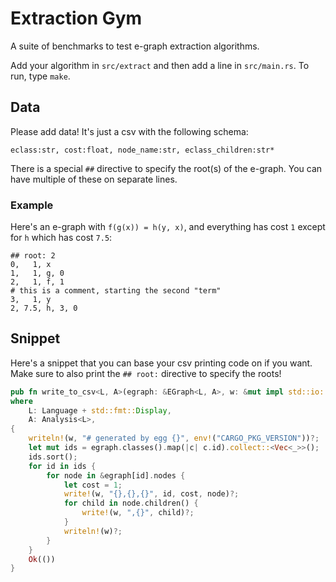 # Extraction Gym

A suite of benchmarks to test e-graph extraction algorithms.

Add your algorithm in `src/extract` and then add a line in `src/main.rs`. 
To run, type `make`.

## Data

Please add data! It's just a csv with the following schema:

```
eclass:str, cost:float, node_name:str, eclass_children:str*
```

There is a special `##` directive to specify the root(s) of the e-graph.
You can have multiple of these on separate lines.

### Example

Here's an e-graph with `f(g(x)) = h(y, x)`, and everything has cost `1` except for `h` which has cost `7.5`:

```csv
## root: 2
0,   1, x
1,   1, g, 0
2,   1, f, 1
# this is a comment, starting the second "term"
3,   1, y
2, 7.5, h, 3, 0
```

## Snippet

Here's a snippet that you can base your csv printing code on if you want. 
Make sure to also print the `## root:` directive to specify the roots!

```rust 
pub fn write_to_csv<L, A>(egraph: &EGraph<L, A>, w: &mut impl std::io::Write) -> std::io::Result<()>
where
    L: Language + std::fmt::Display,
    A: Analysis<L>,
{
    writeln!(w, "# generated by egg {}", env!("CARGO_PKG_VERSION"))?;
    let mut ids = egraph.classes().map(|c| c.id).collect::<Vec<_>>();
    ids.sort();
    for id in ids {
        for node in &egraph[id].nodes {
            let cost = 1;
            write!(w, "{},{},{}", id, cost, node)?;
            for child in node.children() {
                write!(w, ",{}", child)?;
            }
            writeln!(w)?;
        }
    }
    Ok(())
}
```